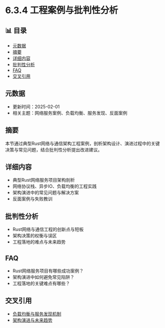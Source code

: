 ﻿# 6.3.4 工程案例与批判性分析


## 📊 目录

- [元数据](#元数据)
- [摘要](#摘要)
- [详细内容](#详细内容)
- [批判性分析](#批判性分析)
- [FAQ](#faq)
- [交叉引用](#交叉引用)


## 元数据

- 更新时间：2025-02-01
- 相关主题：网络服务案例、负载均衡、服务发现、反面案例

## 摘要

本节通过典型Rust网络与通信架构工程案例，剖析架构设计、演进过程中的关键决策与常见问题，结合批判性分析提出改进建议。

## 详细内容

- 典型Rust网络服务项目架构剖析
- 网络协议栈、异步IO、负载均衡的工程实践
- 架构演进中的常见问题与解决方案
- 反面案例与失败教训

## 批判性分析

- Rust网络与通信工程的创新点与短板
- 架构决策的权衡与误区
- 工程落地的难点与未来趋势

## FAQ

- Rust网络服务项目有哪些成功案例？
- 架构演进中如何避免常见陷阱？
- 工程落地的关键难点有哪些？

## 交叉引用

- [负载均衡与服务发现机制](./6.3.3_负载均衡与服务发现机制.md)
- [架构演进与未来趋势](../08_architecture_evolution.md)
